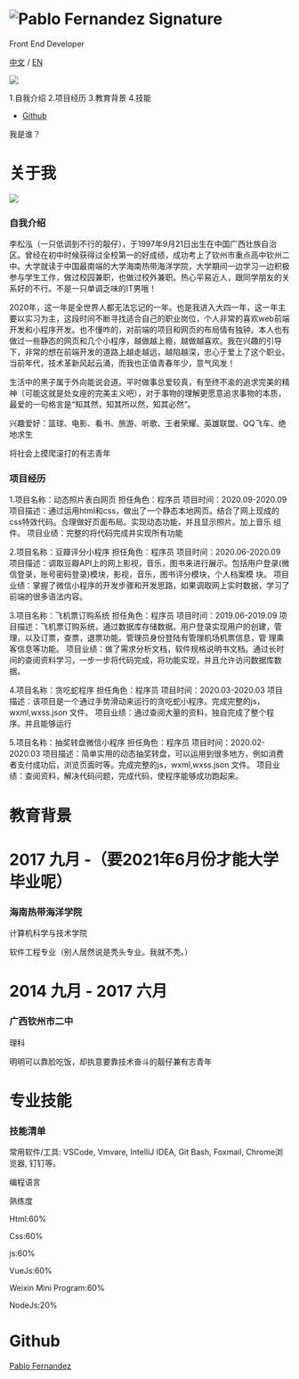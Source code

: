 ![Pablo Fernandez Signature](./证件照.jpg)
=========================================================================================================

Front End Developer

[](https://17677375061.github.io/#personal-profile)

[中文](https://17677375061.github.io/#) / [EN](https://17677375061.github.io/en_index.html)

 [![](./证件照.jpg)](https://17677375061.github.io/#) 

   1.自我介绍
   2.项目经历
   3.教育背景
   4.技能
*   [Github](https://17677375061.github.io/#github)

我是谁？

关于我
===

![](./靓仔照.jpg)

### 自我介绍

李松泓（一只低调到不行的靓仔），于1997年9月21日出生在中国广西壮族自治区。曾经在初中时候获得过全校第一的好成绩，成功考上了钦州市重点高中钦州二中。大学就读于中国最南端的大学海南热带海洋学院，大学期间一边学习一边积极参与学生工作，做过校园兼职，也做过校外兼职。热心平易近人，跟同学朋友的关系好的不行。不是一只单调乏味的IT男哦！

2020年，这一年是全世界人都无法忘记的一年。也是我进入大四一年，这一年主要以实习为主，这段时间不断寻找适合自己的职业岗位，个人非常的喜欢web前端开发和小程序开发。也不懂咋的，对前端的项目和网页的布局情有独钟。本人也有做过一些静态的网页和几个小程序，越做越上瘾，越做越喜欢。我在兴趣的引导下，非常的想在前端开发的道路上越走越远，越陷越深，忠心于爱上了这个职业。当前年代，技术革新风起云涌，而我也正值青春年少，意气风发！

生活中的黑子属于外向能说会道。平时做事总爱较真，有至终不渝的追求完美的精神（可能这就是处女座的完美主义吧），对于事物的理解更愿意追求事物的本质，最爱的一句格言是“知其然，知其所以然，知其必然”。

兴趣爱好：篮球、电影、看书、旅游、听歌、王者荣耀、英雄联盟、QQ飞车、绝地求生

将社会上摸爬滚打的有志青年

### 项目经历

1.项目名称：动态照片表白网页
  担任角色：程序员
  项目时间：2020.09-2020.09
  项目描述：通过运用html和css，做出了一个静态本地网页。结合了网上现成的css特效代码。合理做好页面布局。实现动态功能，并且显示照片。加上音乐            组件。
  项目业绩：完整的将代码完成并实现所有功能
  
2.项目名称：豆瓣评分小程序
  担任角色：程序员
  项目时间：2020.06-2020.09
  项目描述：调取豆瓣API上的网上影视，音乐，图书来进行展示。包括用户登录(微信登录，账号密码登录)模块，影视，音乐，图书评分模块，个人档案模              块。
  项目业绩：掌握了微信小程序的开发步骤和开发思路，如果调取网上实时数据，学习了前端的很多语法内容。  

3.项目名称：飞机票订购系统
  担任角色：程序员
  项目时间：2019.06-2019.09
  项目描述：飞机票订购系统，通过数据库存储数据。用户登录实现用户的创建，管理，以及订票，查票，退票功能。管理员身份登陆有管理机场机票信息，管            理乘客信息等功能。
  项目业绩：做了需求分析文档，软件规格说明书文档。通过长时间的查阅资料学习，一步一步将代码完成，将功能实现，并且允许访问数据库数据。
  
4.项目名称：贪吃蛇程序
  担任角色：程序员
  项目时间：2020.03-2020.03
  项目描述：该项目是一个通过手势滑动来运行的贪吃蛇小程序。完成完整的js，wxml,wxss.json 文件。
  项目业绩：通过查阅大量的资料，独自完成了整个程序。并且能够运行
  
5.项目名称：抽奖转盘微信小程序
  担任角色：程序员
  项目时间：2020.02-2020.03
  项目描述：简单实用的动态抽奖转盘，可以运用到很多地方，例如消费者支付成功后，浏览页面时等。完成完整的js，wxml,wxss.json 文件。
  项目业绩：查阅资料，解决代码问题，完成代码，使程序能够成功跑起来。

教育背景
====

2017 九月 \-（要2021年6月份才能大学毕业呢）
==================

### 海南热带海洋学院

计算机科学与技术学院

  软件工程专业（别人居然说是秃头专业。我就不秃。）

2014 九月 \- 2017 六月
==================

### 广西钦州市二中

理科


明明可以靠脸吃饭，却执意要靠技术奋斗的靓仔兼有志青年

专业技能
====
### 技能清单

常用软件/工具: VSCode, Vmvare, IntelliJ IDEA, Git Bash, Foxmail, Chrome浏览器, 钉钉等。

编程语言

熟练度

Html:60%

Css:60%

js:60%

VueJs:60%

Weixin Mini Program:60%

NodeJs:20%


Github
======

  
  
  

[Pablo Fernandez](http://www.pablofernandez.com/)
